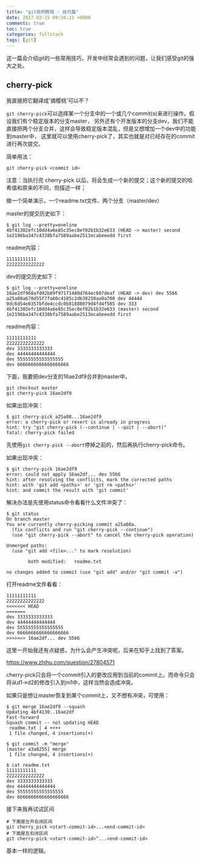 ```yaml
---
title: "git简明教程 - 技巧篇"
date: 2017-02-15 09:34:21 +0800
comments: true
toc: true
categories: fullstack
tags: [git]
---
```


这一篇会介绍git的一些常用技巧，开发中经常会遇到的问题，让我们感受git的强大之处。

## cherry-pick

我直接把它翻译成'摘樱桃'可以不？

`git cherry-pick`可以选择某一个分支中的一个或几个commit(s)来进行操作。假设我们有个稳定版本的分支master，
另外还有个开发版本的分支dev，我们不能直接把两个分支合并，这样会导致稳定版本混乱，但是又想增加一个dev中的功能到master中，
这里就可以使用cherry-pick了，其实也就是对已经存在的commit 进行再次提交。<!--more-->

简单用法：

```
git cherry-pick <commit id>
```

注意：当执行完 cherry-pick 以后，将会生成一个新的提交；这个新的提交的哈希值和原来的不同，但描述一样；

做一个简单演示，一个readme.txt文件、两个分支（master/dev）

master的提交历史如下：

```
$ git log --pretty=oneline
4bf41302efc10dd4a6e85c35ec8ef02b1b32e633 (HEAD -> master) second
1e2196ba347c4338bfa7589aabe2513ecabeeedd first
```

readme内容：

```
11111111111
22222222222222
```

dev的提交历史如下：

```
$ git log --pretty=oneline
16ae2df968afd92b89f97171480d764ec607deaf (HEAD -> dev) dev 5566
a25a08a678d55f7fa60c4185c2db38258aa9a700 dev 44444
9dc6d54e0357bfde4ccdc0b81888079d4fd4f585 dev 333
4bf41302efc10dd4a6e85c35ec8ef02b1b32e633 (master) second
1e2196ba347c4338bfa7589aabe2513ecabeeedd first
```

readme内容：

```
11111111111
22222222222222
dev 3333333333333
dev 44444444444444
dev 55555555555555555
dev 6666666666666666666
```

下面，我要把dev分支的16ae2df9合并到master中。

```
git checkout master
git cherry-pick 16ae2df9
```

如果出现冲突：
```
$ git cherry-pick a25a08...16ae2df9
error: a cherry-pick or revert is already in progress
hint: try "git cherry-pick (--continue | --quit | --abort)"
fatal: cherry-pick failed
```

先使用`git cherry-pick --abort`停掉之前的，然后再执行cherry-pick命令。

如果出现冲突：

```
$ git cherry-pick 16ae2df9
error: could not apply 16ae2df... dev 5566
hint: after resolving the conflicts, mark the corrected paths
hint: with 'git add <paths>' or 'git rm <paths>'
hint: and commit the result with 'git commit'
```

解决办法是先使用status命令看看什么文件冲突了：

```
$ git status
On branch master
You are currently cherry-picking commit a25a08a.
  (fix conflicts and run "git cherry-pick --continue")
  (use "git cherry-pick --abort" to cancel the cherry-pick operation)

Unmerged paths:
  (use "git add <file>..." to mark resolution)

        both modified:   readme.txt

no changes added to commit (use "git add" and/or "git commit -a")
```

打开readme文件看看：

```
11111111111
22222222222222
<<<<<<< HEAD
=======
dev 3333333333333
dev 44444444444444
dev 55555555555555555
dev 6666666666666666666
>>>>>>> 16ae2df... dev 5566
```

这里一开始我还有点疑惑，为什么会产生冲突呢，后来在知乎上找到了答案。

<https://www.zhihu.com/question/27804571>

cherry-pick只会将一个commit引入的更改应用到当前的commit上。而命令只会将从d1->d2的修改引入到m1中，这样当然会造成冲突。

如果只是想让master恢复到某个commit上，又不想有冲突，可使用：

```
$ git merge 16ae2df9 --squash
Updating 4bf4130..16ae2df
Fast-forward
Squash commit -- not updating HEAD
 readme.txt | 4 ++++
 1 file changed, 4 insertions(+)

$ git commit -m "merge"
[master a3a8255] merge
 1 file changed, 4 insertions(+)

$ cat readme.txt
11111111111
22222222222222
dev 3333333333333
dev 44444444444444
dev 55555555555555555
dev 6666666666666666666
```

接下来我再试试区间

```
# 下面是左开右闭区间
git cherry_pick <start-commit-id>...<end-commit-id>
# 下面是左右闭区间
git cherry-pick <start-commit-id>^...<end-commit-id>
```

基本一样的逻辑。




